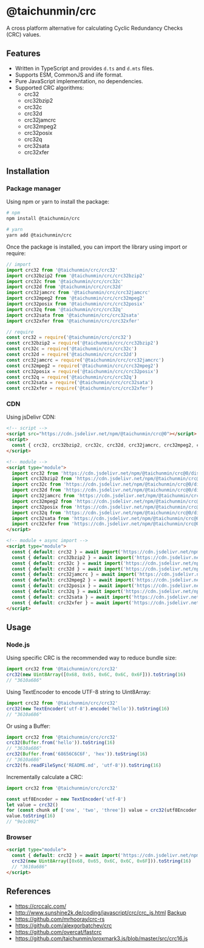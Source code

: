 # @taichunmin/crc

A cross platform alternative for calculating Cyclic Redundancy Checks (CRC) values.

## Features

- Written in TypeScript and provides `d.ts` and `d.mts` files.
- Supports ESM, CommonJS and iife format.
- Pure JavaScript implementation, no dependencies.
- Supported CRC algorithms:
  - crc32
  - crc32bzip2
  - crc32c
  - crc32d
  - crc32jamcrc
  - crc32mpeg2
  - crc32posix
  - crc32q
  - crc32sata
  - crc32xfer

## Installation

### Package manager

Using npm or yarn to install the package:

```bash
# npm
npm install @taichunmin/crc

# yarn
yarn add @taichunmin/crc
```

Once the package is installed, you can import the library using import or require:

```js
// import
import crc32 from '@taichunmin/crc/crc32'
import crc32bzip2 from '@taichunmin/crc/crc32bzip2'
import crc32c from '@taichunmin/crc/crc32c'
import crc32d from '@taichunmin/crc/crc32d'
import crc32jamcrc from '@taichunmin/crc/crc32jamcrc'
import crc32mpeg2 from '@taichunmin/crc/crc32mpeg2'
import crc32posix from '@taichunmin/crc/crc32posix'
import crc32q from '@taichunmin/crc/crc32q'
import crc32sata from '@taichunmin/crc/crc32sata'
import crc32xfer from '@taichunmin/crc/crc32xfer'

// require
const crc32 = require('@taichunmin/crc/crc32')
const crc32bzip2 = require('@taichunmin/crc/crc32bzip2')
const crc32c = require('@taichunmin/crc/crc32c')
const crc32d = require('@taichunmin/crc/crc32d')
const crc32jamcrc = require('@taichunmin/crc/crc32jamcrc')
const crc32mpeg2 = require('@taichunmin/crc/crc32mpeg2')
const crc32posix = require('@taichunmin/crc/crc32posix')
const crc32q = require('@taichunmin/crc/crc32q')
const crc32sata = require('@taichunmin/crc/crc32sata')
const crc32xfer = require('@taichunmin/crc/crc32xfer')
```

### CDN

Using jsDelivr CDN:

```html
<!-- script -->
<script src="https://cdn.jsdelivr.net/npm/@taichunmin/crc@0"></script>
<script>
  const { crc32, crc32bzip2, crc32c, crc32d, crc32jamcrc, crc32mpeg2, crc32posix, crc32q, crc32sata, crc32xfer } = window?.taichunmin?.crc
</script>

<!-- module -->
<script type="module">
  import crc32 from 'https://cdn.jsdelivr.net/npm/@taichunmin/crc@0/dist/crc32.mjs/+esm'
  import crc32bzip2 from 'https://cdn.jsdelivr.net/npm/@taichunmin/crc@0/dist/crc32bzip2.mjs/+esm'
  import crc32c from 'https://cdn.jsdelivr.net/npm/@taichunmin/crc@0/dist/crc32c.mjs/+esm'
  import crc32d from 'https://cdn.jsdelivr.net/npm/@taichunmin/crc@0/dist/crc32d.mjs/+esm'
  import crc32jamcrc from 'https://cdn.jsdelivr.net/npm/@taichunmin/crc@0/dist/crc32jamcrc.mjs/+esm'
  import crc32mpeg2 from 'https://cdn.jsdelivr.net/npm/@taichunmin/crc@0/dist/crc32mpeg2.mjs/+esm'
  import crc32posix from 'https://cdn.jsdelivr.net/npm/@taichunmin/crc@0/dist/crc32posix.mjs/+esm'
  import crc32q from 'https://cdn.jsdelivr.net/npm/@taichunmin/crc@0/dist/crc32q.mjs/+esm'
  import crc32sata from 'https://cdn.jsdelivr.net/npm/@taichunmin/crc@0/dist/crc32sata.mjs/+esm'
  import crc32xfer from 'https://cdn.jsdelivr.net/npm/@taichunmin/crc@0/dist/crc32xfer.mjs/+esm'
</script>

<!-- module + async import -->
<script type="module">
  const { default: crc32 } = await import('https://cdn.jsdelivr.net/npm/@taichunmin/crc@0/dist/crc32.mjs/+esm')
  const { default: crc32bzip2 } = await import('https://cdn.jsdelivr.net/npm/@taichunmin/crc@0/dist/crc32bzip2.mjs/+esm')
  const { default: crc32c } = await import('https://cdn.jsdelivr.net/npm/@taichunmin/crc@0/dist/crc32c.mjs/+esm')
  const { default: crc32d } = await import('https://cdn.jsdelivr.net/npm/@taichunmin/crc@0/dist/crc32d.mjs/+esm')
  const { default: crc32jamcrc } = await import('https://cdn.jsdelivr.net/npm/@taichunmin/crc@0/dist/crc32jamcrc.mjs/+esm')
  const { default: crc32mpeg2 } = await import('https://cdn.jsdelivr.net/npm/@taichunmin/crc@0/dist/crc32mpeg2.mjs/+esm')
  const { default: crc32posix } = await import('https://cdn.jsdelivr.net/npm/@taichunmin/crc@0/dist/crc32posix.mjs/+esm')
  const { default: crc32q } = await import('https://cdn.jsdelivr.net/npm/@taichunmin/crc@0/dist/crc32q.mjs/+esm')
  const { default: crc32sata } = await import('https://cdn.jsdelivr.net/npm/@taichunmin/crc@0/dist/crc32sata.mjs/+esm')
  const { default: crc32xfer } = await import('https://cdn.jsdelivr.net/npm/@taichunmin/crc@0/dist/crc32xfer.mjs/+esm')
</script>
```

## Usage

### Node.js

Using specific CRC is the recommended way to reduce bundle size:

```js
import crc32 from '@taichunmin/crc/crc32'
crc32(new Uint8Array([0x68, 0x65, 0x6C, 0x6C, 0x6F])).toString(16)
// "3610a686"
```

Using TextEncoder to encode UTF-8 string to Uint8Array:

```js
import crc32 from '@taichunmin/crc/crc32'
crc32(new TextEncoder('utf-8').encode('hello')).toString(16)
// "3610a686"
```

Or using a Buffer:

```js
import crc32 from '@taichunmin/crc/crc32'
crc32(Buffer.from('hello')).toString(16)
// "3610a686"
crc32(Buffer.from('68656C6C6F', 'hex')).toString(16)
// "3610a686"
crc32(fs.readFileSync('README.md', 'utf-8')).toString(16)
```

Incrementally calculate a CRC:

```js
import crc32 from '@taichunmin/crc/crc32'

const utf8Encoder = new TextEncoder('utf-8')
let value = crc32()
for (const chunk of ['one', 'two', 'three']) value = crc32(utf8Encoder.encode(chunk), value)
value.toString(16)
// "9e1c092"
```

### Browser

```html
<script type="module">
  const { default: crc32 } = await import('https://cdn.jsdelivr.net/npm/@taichunmin/crc@0/dist/crc32.mjs/+esm')
  crc32(new Uint8Array([0x68, 0x65, 0x6C, 0x6C, 0x6F])).toString(16)
  // "3610a686"
</script>
```

## References

- <https://crccalc.com/>
- <http://www.sunshine2k.de/coding/javascript/crc/crc_js.html> [Backup](https://gist.github.com/taichunmin/92fa001f139e5a73f5127d9389123d78)
- <https://github.com/mrhooray/crc-rs>
- <https://github.com/alexgorbatchev/crc>
- <https://github.com/overcat/fastcrc>
- <https://github.com/taichunmin/proxmark3.js/blob/master/src/crc16.js>